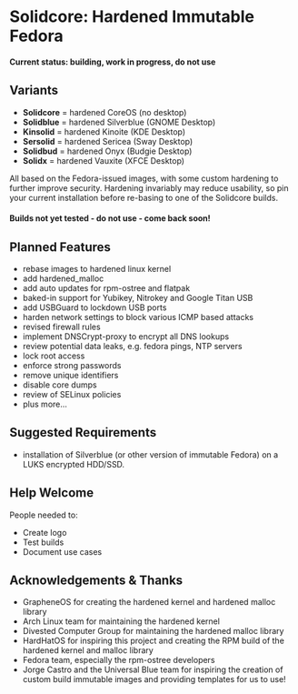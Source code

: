 # Solidcore: Hardened Immutable Fedora
#### Current status: building, work in progress, do not use

## Variants

- **Solidcore** = hardened CoreOS (no desktop)
- **Solidblue** = hardened Silverblue (GNOME Desktop)
- **Kinsolid** = hardened Kinoite (KDE Desktop)
- **Sersolid** = hardened Sericea (Sway Desktop)
- **Solidbud** = hardened Onyx (Budgie Desktop)
- **Solidx** = hardened Vauxite (XFCE Desktop)



All based on the Fedora-issued images, with some custom hardening to further improve security. Hardening invariably may reduce usability, so pin your current installation before re-basing to one of the Solidcore builds.

#### Builds not yet tested - do not use - come back soon!



## Planned Features
- rebase images to hardened linux kernel
- add hardened_malloc
- add auto updates for rpm-ostree and flatpak
- baked-in support for Yubikey, Nitrokey and Google Titan USB
- add USBGuard to lockdown USB ports
- harden network settings to block various ICMP based attacks
- revised firewall rules
- implement DNSCrypt-proxy to encrypt all DNS lookups
- review potential data leaks, e.g. fedora pings, NTP servers
- lock root access
- enforce strong passwords
- remove unique identifiers
- disable core dumps
- review of SELinux policies
- plus more...



## Suggested Requirements
- installation of Silverblue (or other version of immutable Fedora) on a LUKS encrypted HDD/SSD.



## Help Welcome
People needed to:
- Create logo
- Test builds
- Document use cases



## Acknowledgements & Thanks
- GrapheneOS for creating the hardened kernel and hardened malloc library
- Arch Linux team for maintaining the hardened kernel
- Divested Computer Group for maintaining the hardened malloc library
- HardHatOS for inspiring this project and creating the RPM build of the hardened kernel and malloc library
- Fedora team, especially the rpm-ostree developers
- Jorge Castro and the Universal Blue team for inspiring the creation of custom build immutable images and providing templates for us to use!
